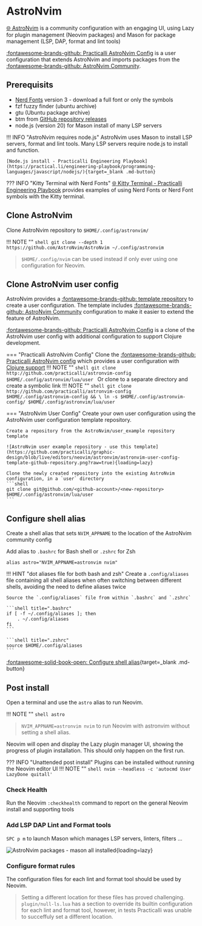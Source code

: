 # AstroNvim

[:globe_with_meridians: AstroNvim](https://astronvim.com/) is a community configuration with an engaging UI, using Lazy for plugin management (Neovim packages) and Mason for package management (LSP, DAP, format and lint tools)

[:fontawesome-brands-github: Practicalli AstroNvim Config](https://github.com/practicalli/astronvim-config) is a user configuration that extends AstroNvim and imports packages from the [:fontawesome-brands-github: AstroNvim Community](https://github.com/AstroNvim/user_example).


## Prerequisits

- [Nerd Fonts](https://www.nerdfonts.com/) version 3 - download a full font or only the symbols
- fzf fuzzy finder (ubuntu archive)
- gtu (Ubuntu package archive)
- btm from [GitHub repository releases](https://github.com/ClementTsang/bottom/releases/)
- node.js (version 20) for Mason install of many LSP servers

!!! INFO "AstroNvim requires node.js"
    AstroNvim uses Mason to install LSP servers, format and lint tools.  Many LSP servers require node.js to install and function.

    [Node.js install - Practicalli Engineering Playbook](https://practical.li/engineering-playbook/programming-languages/javascript/nodejs/){target=_blank .md-button} 


??? INFO "Kitty Terminal with Nerd Fonts"
    [:globe_with_meridians: Kitty Terminal - Practicalli Engineering Playbook](https://practical.li/engineering-playbook/command-line/kitty-terminal/) provides examples of using Nerd Fonts or Nerd Font symbols with the Kitty terminal.

## Clone AstroNvim

Clone AstroNvim repository to `$HOME/.config/astronvim/`

!!! NOTE ""
    ```shell
    git clone --depth 1 https://github.com/AstroNvim/AstroNvim ~/.config/astronvim
    ```

> `$HOME/.config/nvim` can be used instead if only ever using one configuration for Neovim.


## Clone AstroNvim user config

AstroNvim provides a [:fontawesome-brands-github: template repository](https://github.com/AstroNvim/user_example) to create a user configuration. The template includes [:fontawesome-brands-github: AstroNvim Community](https://github.com/AstroNvim/user_example) configuration to make it easier to extend the feature of AstroNvim.

[:fontawesome-brands-github: Practicalli AstroNvim Config](http://github.com/practicalli/astronvim-config) is a clone of the AstroNvim user config with additional configuration to support Clojure development.

=== "Practicalli AstroNvim Config"
    Clone the [:fontawesome-brands-github: Practicalli AstroNvim config](https://github.com/practicalli/astronvim-config) which provides a user configuration with [Clojure support](clojure.md)
    !!! NOTE ""
        ```shell
        git clone http://github.com/practicalli/astronvim-config $HOME/.config/astronvim/lua/user
        ```
    Or clone to a separate directory and create a symbolic link
    !!! NOTE ""
        ```shell
        git clone http://github.com/practicalli/astronvim-config $HOME/.config/astronvim-config && \
        ln -s $HOME/.config/astronvim-config/ $HOME/.config/astronvim/lua/user
        ```

=== "AstroNvim User Config"
    Create your own user configuration using the AstroNvim user configuration template repository.

    Create a repository from the AstroNvim/user_example repository template

    ![AstroNvim user example repository - use this template](https://github.com/practicalli/graphic-design/blob/live/editors/neovim/astronvim/astronvim-user-config-template-github-repository.png?raw=true){loading=lazy}

    Clone the newly created repository into the existing AstroNvim configuration, in a `user` directory
    ```shell
    git clone git@github.com/<github-account>/<new-repository> $HOME/.config/astronvim/lua/user
    ```

## Configure shell alias

Create a shell alias that sets `NVIM_APPNAME` to the location of the AstroNvim community config

Add alias to `.bashrc` for Bash shell or `.zshrc` for Zsh

```config
alias astro="NVIM_APPNAME=astronvim nvim"
```

!!! HINT "dot aliases file for both bash and zsh"
    Create a `.config/aliases` file containing all shell aliases when often switching between different shells, avoiding the need to define aliases twice

    Source the `.config/aliases` file from within `.bashrc` and `.zshrc`
    
    ```shell title=".bashrc"
    if [ -f ~/.config/aliases ]; then
        . ~/.config/aliases
    fi
    ```

    ```shell title=".zshrc"
    source $HOME/.config/aliases
    ```

[:fontawesome-solid-book-open: Configure shell alias](/neovim/configuration/){target=_blank .md-button}


## Post install

Open a terminal and use the `astro` alias to run Neovim.

!!! NOTE ""
    ```shell
    astro
    ```

<!-- TODO: checkhealth screenshot for astronvim -->

> `NVIM_APPNAME=astronvim nvim` to run Neovim with astronvim without setting a shell alias.

Neovim will open and display the Lazy plugin manager UI, showing the progress of plugin installation.  This should only happen on the first run.

??? INFO "Unattended post install"
    Plugins can be installed without running the Neovim editor UI
    !!! NOTE ""
        ```shell
        nvim --headless -c 'autocmd User LazyDone quitall'
        ```


### Check Health

Run the Neovim `:checkhealth` command to report on the general Neovim install and supporting tools

<!-- TODO: checkhealth screenshot for astronvim -->


### Add LSP DAP Lint and Format tools

`SPC p m` to launch Mason which manages LSP servers, linters, filters ...

![AstroNvim packages - mason all installed](https://github.com/practicalli/graphic-design/blob/live/editors/neovim/astronvim/astronvim-packages-mason-installed-all.png?raw=true){loading=lazy}


### Configure format rules

The configuration files for each lint and format tool should be used by Neovim.

> Setting a different location for these files has proved challenging.  `plugin/null-ls.lua` has a section to override its builtin configuration for each lint and format tool, however, in tests Practicalli was unable to succeffuly set a different location.

